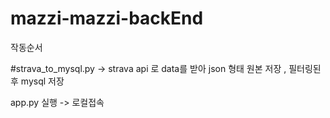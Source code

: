 # mazzi-mazzi-backEnd

작동순서


#strava_to_mysql.py 
-> strava api 로 data를 받아 
json 형태 원본 저장 , 필터링된후 mysql 저장

app.py 실행 -> 로컬접속

